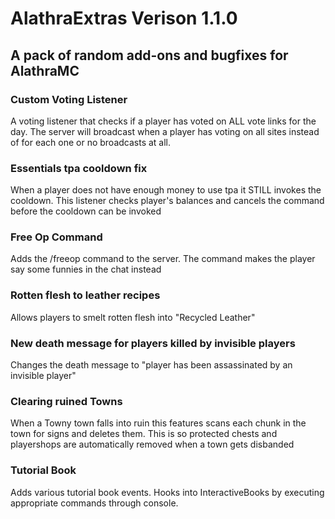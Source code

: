 # AlathraExtras Verison 1.1.0
## A pack of random add-ons and bugfixes for AlathraMC

### Custom Voting Listener
A voting listener that checks if a player has voted on ALL vote links for the day. The server will broadcast when a player has voting on all sites instead of for each one or no broadcasts at all.

### Essentials tpa cooldown fix
When a player does not have enough money to use tpa it STILL invokes the cooldown. This listener checks player's balances and cancels the command before the cooldown can be invoked

### Free Op Command
Adds the  /freeop command to the server. The command makes the player say some funnies in the chat instead

### Rotten flesh to leather recipes
Allows players to smelt rotten flesh into "Recycled Leather"

### New death message for players killed by invisible players
Changes the death message to "player has been assassinated by an invisible player"

### Clearing ruined Towns
When a Towny town falls into ruin this features scans each chunk in the town for signs and deletes them. This is so protected chests and playershops are automatically removed when a town gets disbanded

### Tutorial Book
Adds various tutorial book events. Hooks into InteractiveBooks by executing appropriate commands through console.

